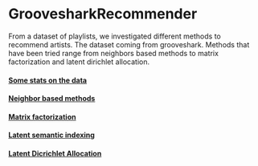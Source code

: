GroovesharkRecommender
======================

From a dataset of playlists, we investigated different methods to recommend artists. The dataset coming from grooveshark. Methods that have been tried range from neighbors based methods to matrix factorization and latent dirichlet allocation.

#### [Some stats on the data](https://github.com/mpagli/GroovesharkRecommender/tree/master/Data)

#### [Neighbor based methods](https://github.com/mpagli/GroovesharkRecommender/tree/master/Recommender/Neighbor_Based_approach)

#### [Matrix factorization](https://github.com/mpagli/GroovesharkRecommender/tree/master/Recommender/Model_Based_approach/MF)

#### [Latent semantic indexing](https://github.com/mpagli/GroovesharkRecommender/tree/master/Recommender/Model_Based_approach/LSI)

#### [Latent Dicrichlet Allocation](https://github.com/mpagli/GroovesharkRecommender/tree/master/Recommender/Model_Based_approach/LDA)
